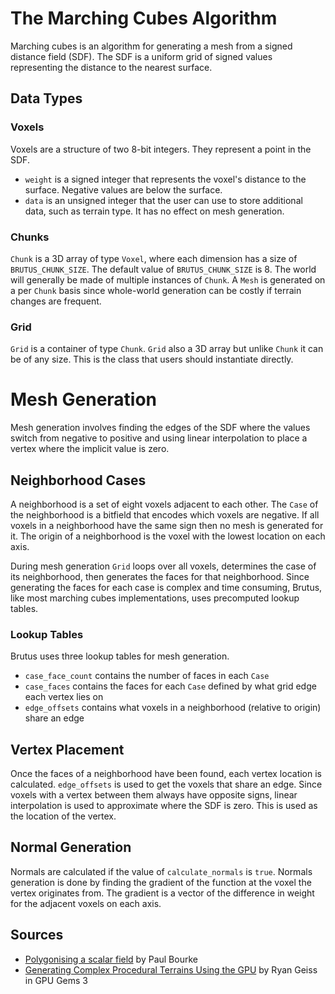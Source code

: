 The Marching Cubes Algorithm
==============

Marching cubes is an algorithm for generating a mesh from a signed distance field (SDF). The SDF is a uniform grid of signed values representing the distance to the nearest surface.

Data Types
--------------

### Voxels

Voxels are a structure of two 8-bit integers. They represent a point in the SDF.

* `weight` is a signed integer that represents the voxel's distance to the surface. Negative values are below the surface.
* `data` is an unsigned integer that the user can use to store additional data, such as terrain type. It has no effect on mesh generation.

### Chunks

`Chunk` is a 3D array of type `Voxel`, where each dimension has a size of `BRUTUS_CHUNK_SIZE`. The default value of `BRUTUS_CHUNK_SIZE` is 8. The world will generally be made of multiple instances of `Chunk`. A `Mesh` is generated on a per `Chunk` basis since whole-world generation can be costly if terrain changes are frequent.

### Grid

`Grid` is a container of type `Chunk`. `Grid` also a 3D array but unlike `Chunk` it can be of any size. This is the class that users should instantiate directly.

Mesh Generation
==============

Mesh generation involves finding the edges of the SDF where the values switch from negative to positive and using linear interpolation to place a vertex where the implicit value is zero.

Neighborhood Cases
--------------

A neighborhood is a set of eight voxels adjacent to each other. The `Case` of the neighborhood is a bitfield that encodes which voxels are negative. If all voxels in a neighborhood have the same sign then no mesh is generated for it. The origin of a neighborhood is the voxel with the lowest location on each axis.

During mesh generation `Grid` loops over all voxels, determines the case of its neighborhood, then generates the faces for that neighborhood. Since generating the faces for each case is complex and time consuming, Brutus, like most marching cubes implementations, uses precomputed lookup tables.

### Lookup Tables

Brutus uses three lookup tables for mesh generation.

* `case_face_count` contains the number of faces in each `Case`
* `case_faces` contains the faces for each `Case` defined by what grid edge each vertex lies on
* `edge_offsets` contains what voxels in a neighborhood (relative to origin) share an edge

Vertex Placement
--------------

Once the faces of a neighborhood have been found, each vertex location is calculated. `edge_offsets` is used to get the voxels that share an edge. Since voxels with a vertex between them always have opposite signs, linear interpolation is used to approximate where the SDF is zero. This is used as the location of the vertex.

Normal Generation
--------------

Normals are calculated if the value of `calculate_normals` is `true`. Normals generation is done by finding the gradient of the function at the voxel the vertex originates from. The gradient is a vector of the difference in weight for the adjacent voxels on each axis.

Sources
--------------

* [Polygonising a scalar field](http://paulbourke.net/geometry/polygonise/) by Paul Bourke
* [Generating Complex Procedural Terrains Using the GPU](https://developer.nvidia.com/gpugems/gpugems3/part-i-geometry/chapter-1-generating-complex-procedural-terrains-using-gpu) by Ryan Geiss in GPU Gems 3
